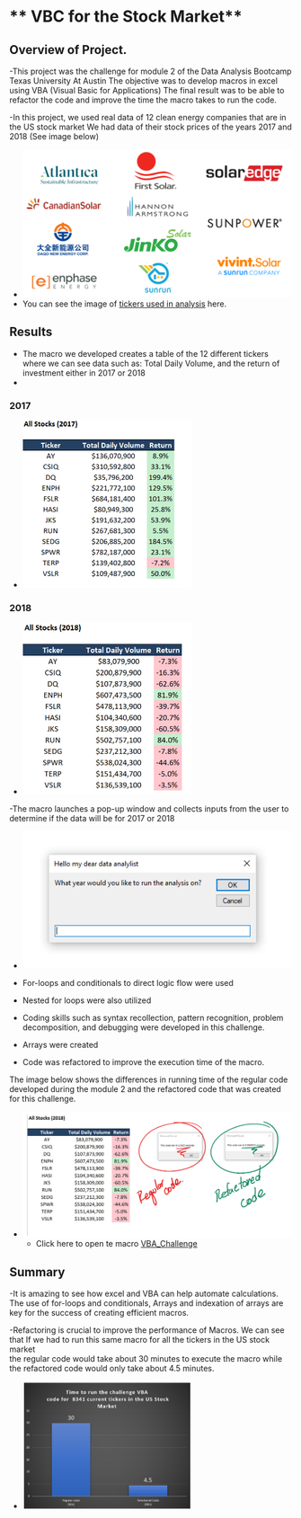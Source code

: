 # ** VBC for the Stock Market**

## Overview of Project.

-This project was the challenge for module 2 of the Data Analysis  Bootcamp  Texas University At Austin
The objective was to  develop macros in excel using VBA (Visual Basic for Applications)
The final result was to be able to refactor the code and improve the time the macro takes to run the code.

-In this project,  we  used real data of 12  clean energy companies that are in the US stock market
We had data of their stock prices of the years 2017  and 2018
(See image below)

- <img src = "Resources/tickers.png" width= "500" >
- You can see the image of [tickers used in analysis](Resources/tickers.png) here.

	

## Results

- The macro we developed creates a table of the 12 different tickers where we can see data such as: Total Daily Volume, and the return of investment  either in 2017 or 2018
- 
### 2017
- <img src = "Resources/VBA_Challenge_2017.png" width= "300" >


### 2018
- <img src = "Resources/VBA_Challenge_2018.png" width= "300" >


-The macro launches a pop-up window and collects inputs from the user to determine if the data will be for 2017 or 2018

- <img src = "Resources/PopUp.png" width= "500" >


- For-loops and conditionals to direct logic flow were used
- Nested for loops were also utilized


- Coding skills such as syntax recollection, pattern recognition, problem decomposition, and debugging were developed in this challenge.
- Arrays were created
- Code was refactored to improve the execution time of the macro.

The image below shows the differences in running time of the regular code developed during the module 2 and the refactored code that was created for this challenge.

- <img src = "Resources/regular_vs_refactored.png" width= "500" >


	- Click here to open te macro [VBA_Challenge](VBA_challenge.xlsm)



## Summary


-It is amazing to see how excel and VBA can help automate calculations.
The use of for-loops and conditionals, Arrays and indexation of arrays are key for the success of creating efficient macros.

-Refactoring is crucial to improve the performance of Macros.
We can see  that If we had to run this same macro for all the tickers in the US stock market  
the regular code would take about 30 minutes to execute the macro while
the refactored code would only take about 4.5 minutes.


- <img src = "Resources/time_compare.png" width= "300" >
